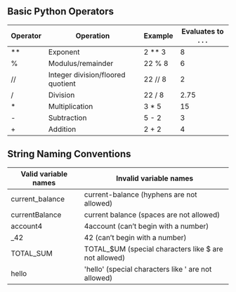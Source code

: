 
## Basic Python Operators
|**Operator**|**Operation**|**Example**|**Evaluates to . . .**|
|---|---|---|---|
|**|Exponent|2 ** 3|8|
|%|Modulus/remainder|22 % 8|6|
|//|Integer division/floored quotient|22 // 8|2|
|/|Division|22 / 8|2.75|
|*|Multiplication|3 * 5|15|
|-|Subtraction|5 - 2|3|
|+|Addition|2 + 2|4|


## String Naming Conventions
|**Valid variable names**|**Invalid variable names**|
|---|---|
|current_balance|current-balance (hyphens are not allowed)|
|currentBalance|current balance (spaces are not allowed)|
|account4|4account (can’t begin with a number)|
|_42|42 (can’t begin with a number)|
|TOTAL_SUM|TOTAL_$UM (special characters like $ are not allowed)|
|hello|'hello' (special characters like ' are not allowed)|
